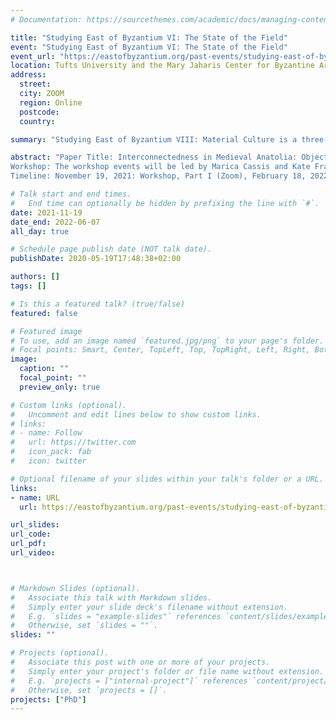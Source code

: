 ```yaml
---
# Documentation: https://sourcethemes.com/academic/docs/managing-content/

title: "Studying East of Byzantium VI: The State of the Field"
event: "Studying East of Byzantium VI: The State of the Field"
event_url: "https://eastofbyzantium.org/past-events/studying-east-of-byzantium-viii-material-culture/"
location: Tufts University and the Mary Jaharis Center for Byzantine Art and Culture at Hellenic College Holy Cross
address:
  street: 
  city: ZOOM
  region: Online
  postcode:
  country: 

summary: "Studying East of Byzantium VIII: Material Culture is a three-part workshop that intends to bring together doctoral students studying the Christian East to reflect on how to study the material world of the Christian East, to share methodologies, and to discuss their research with senior specialists in the field."

abstract: "Paper Title: Interconnectedness in Medieval Anatolia: Objects, Images and Texts 
Workshop: The workshop events will be led by Marica Cassis and Kate Franklin and facilitated by Christina Maranci and Brandie Ratliff. Meetings will be held on Zoom. The first event on November 19 will be a short introductory session where participants introduce themselves and their projects. During the second event on February 18, participants will provide a short 10-minute update on their research and have the opportunity to pose questions or problems to the group. At the final two-day event on June 6–7, each participant will deliver a 20- to 25-minute presentation based on their project. While research projects may be on any topic and need not focus specifically on material culture, the workshop theme should be the focus of the presentations. Individual presentations will be followed by a 10-minute response from Marica Cassis or Kate Franklin and a general discussion. The timing of the workshop meetings will be determined when the participant list is finalized. 
Timeline: November 19, 2021: Workshop, Part I (Zoom), February 18, 2022: Workshop, Part II (Zoom), June 6 and 7, 2022: Workshop, Part III (Zoom)"

# Talk start and end times.
#   End time can optionally be hidden by prefixing the line with `#`.
date: 2021-11-19
date_end: 2022-06-07
all_day: true

# Schedule page publish date (NOT talk date).
publishDate: 2020-05-19T17:48:38+02:00

authors: []
tags: []

# Is this a featured talk? (true/false)
featured: false

# Featured image
# To use, add an image named `featured.jpg/png` to your page's folder.
# Focal points: Smart, Center, TopLeft, Top, TopRight, Left, Right, BottomLeft, Bottom, BottomRight.
image:
  caption: ""
  focal_point: ""
  preview_only: true

# Custom links (optional).
#   Uncomment and edit lines below to show custom links.
# links:
# - name: Follow
#   url: https://twitter.com
#   icon_pack: fab
#   icon: twitter

# Optional filename of your slides within your talk's folder or a URL.
links:
- name: URL
  url: https://eastofbyzantium.org/past-events/studying-east-of-byzantium-viii-material-culture/

url_slides:
url_code: 
url_pdf: 
url_video:



# Markdown Slides (optional).
#   Associate this talk with Markdown slides.
#   Simply enter your slide deck's filename without extension.
#   E.g. `slides = "example-slides"` references `content/slides/example-slides.md`.
#   Otherwise, set `slides = ""`.
slides: ""

# Projects (optional).
#   Associate this post with one or more of your projects.
#   Simply enter your project's folder or file name without extension.
#   E.g. `projects = ["internal-project"]` references `content/project/deep-learning/index.md`.
#   Otherwise, set `projects = []`.
projects: ["PhD"]
---
```


